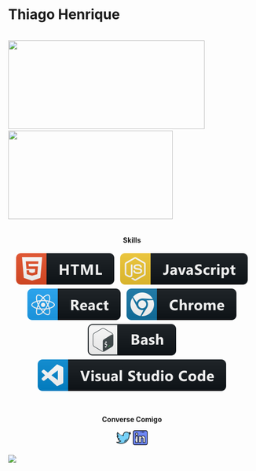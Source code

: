 <h1 align="left">Thiago Henrique</h1>

<br/>
<!-- GITHUB STATUS -->
<div align="left">
  <img height="180em" width="400px" src="https://github-readme-stats.vercel.app/api?username=ts-dart&show_icons=true&theme=dracula&include_all_commits=true&count_private=true"/>
  <img height="180em" width="335px" src="https://github-readme-stats.vercel.app/api/top-langs/?username=ts-dart&layout=compact&langs_count=7&theme=dracula"/>
  
  
</div>

<br>
<!-- Skills -->
<div align="center">
  <p><strong>Skills<strong></p>
  <img src="https://raw.githubusercontent.com/8bithemant/8bithemant/master/svg/dev/languages/html.svg" alt="html" style="vertical-align:top; margin:4px">
  <img src="https://raw.githubusercontent.com/8bithemant/8bithemant/master/svg/dev/languages/js.svg" alt="js" style="vertical-align:top; margin:4px">
   <img src="https://raw.githubusercontent.com/8bithemant/8bithemant/master/svg/dev/frameworks/react.svg" alt="react" style="vertical-align:top; margin:4px">
    <img src="https://raw.githubusercontent.com/8bithemant/8bithemant/master/svg/dev/misc/chrome.svg" alt="chrome" style="vertical-align:top; margin:4px">
    <img src="https://raw.githubusercontent.com/8bithemant/8bithemant/master/svg/dev/tools/bash.svg" alt="bash" style="vertical-align:top; margin:4px">
    <img src="https://raw.githubusercontent.com/8bithemant/8bithemant/master/svg/dev/tools/visualstudio_code.svg" alt="vscode" style="vertical-align:top; margin:4px">
</p>
</div>

<br>
<!-- redes -->
<div align="center">
  <p><strong>Converse Comigo<strong></p>
  <a href="https://twitter.com/edusan_thiago" target="_blank"><img width="30px" src="https://raw.githubusercontent.com/8bithemant/8bithemant/master/twitter.png?raw=true" target="_blank"></a>
  <a href="https://www.linkedin.com/in/thiago-henrique-da-silva-souza-634162127/" target="_blank"><img width="30px" src="https://raw.githubusercontent.com/8bithemant/8bithemant/master/linkedin.png?raw=true"" target="_blank"></a>  

</div>
<br>

<img src="https://raw.githubusercontent.com/bornmay/bornmay/Update/svg/Bottom.svg"/>
